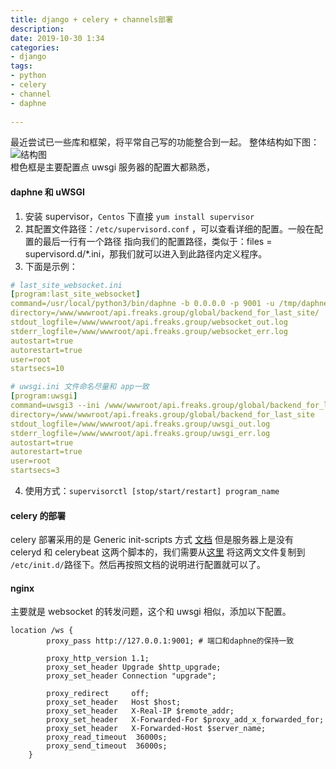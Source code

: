 ```yaml
---
title: django + celery + channels部署  
description:  
date: 2019-10-30 1:34  
categories:
- django   
tags:  
- python  
- celery
- channel
- daphne
 
---
```

最近尝试已一些库和框架，将平常自己写的功能整合到一起。
整体结构如下图：  
![结构图](http://qiniu2.freaks.group/站点架构.jpg)   
橙色框是主要配置点
uwsgi 服务器的配置大都熟悉，

#### daphne 和 uWSGI 
1. 安装 supervisor，`Centos` 下直接 `yum install supervisor` 
2. 其配置文件路径：`/etc/supervisord.conf` ，可以查看详细的配置。一般在配置的最后一行有一个路径
指向我们的配置路径，类似于：files = supervisord.d/*.ini，那我们就可以进入到此路径内定义程序。  
3. 下面是示例：
```yaml
# last_site_websocket.ini
[program:last_site_websocket]
command=/usr/local/python3/bin/daphne -b 0.0.0.0 -p 9001 -u /tmp/daphne.sock backend_for_last_site.asgi:application
directory=/www/wwwroot/api.freaks.group/global/backend_for_last_site/
stdout_logfile=/www/wwwroot/api.freaks.group/websocket_out.log
stderr_logfile=/www/wwwroot/api.freaks.group/websocket_err.log
autostart=true
autorestart=true
user=root
startsecs=10
```
```yaml
# uwsgi.ini 文件命名尽量和 app一致
[program:uwsgi]
command=uwsgi3 --ini /www/wwwroot/api.freaks.group/global/backend_for_last_site/uwsgi.ini
directory=/www/wwwroot/api.freaks.group/global/backend_for_last_site
stdout_logfile=/www/wwwroot/api.freaks.group/uwsgi_out.log
stderr_logfile=/www/wwwroot/api.freaks.group/uwsgi_err.log
autostart=true
autorestart=true
user=root
startsecs=3
```
4. 使用方式：`supervisorctl [stop/start/restart] program_name`

#### celery 的部署
celery 部署采用的是 Generic init-scripts 方式 [文档](http://docs.celeryproject.org/en/latest/userguide/daemonizing.html#generic-init-scripts)
但是服务器上是没有 celeryd 和 celerybeat 这两个脚本的，我们需要从[这里](https://github.com/celery/celery/tree/master/extra/generic-init.d/)
将这两文文件复制到 `/etc/init.d/`路径下。然后再按照文档的说明进行配置就可以了。  

#### nginx 
主要就是 websocket 的转发问题，这个和 uwsgi 相似，添加以下配置。
```
location /ws {
        proxy_pass http://127.0.0.1:9001; # 端口和daphne的保持一致

        proxy_http_version 1.1;
        proxy_set_header Upgrade $http_upgrade;
        proxy_set_header Connection "upgrade";

        proxy_redirect     off;
        proxy_set_header   Host $host;
        proxy_set_header   X-Real-IP $remote_addr;
        proxy_set_header   X-Forwarded-For $proxy_add_x_forwarded_for;
        proxy_set_header   X-Forwarded-Host $server_name;
        proxy_read_timeout  36000s;
        proxy_send_timeout  36000s;
    }
```

